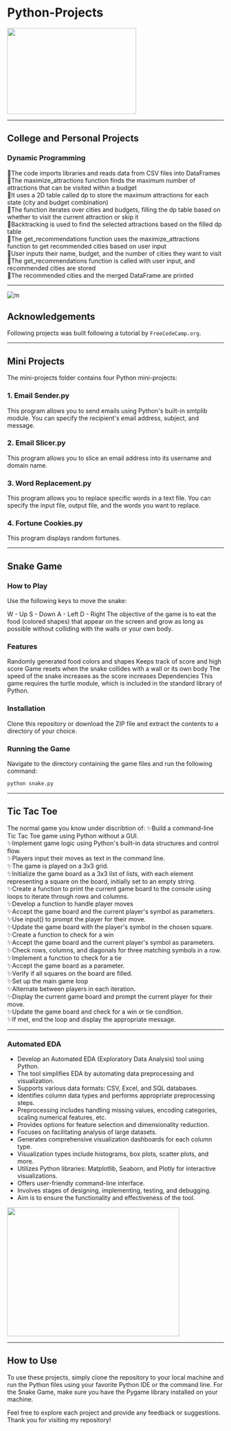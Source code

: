 # Python-Projects
<img src="https://github.com/MennahMabrouk/Python-Projects/assets/101124995/5c244f6b-1976-4bac-a485-30abbef620cd" width="300" height="200">

*************

## College and Personal Projects 
### Dynamic Programming 
<p>
🧠The code imports libraries and reads data from CSV files into DataFrames<br>
🧠The maximize_attractions function finds the maximum number of attractions that can be visited within a budget<br>
🧠It uses a 2D table called dp to store the maximum attractions for each state (city and budget combination)<br>
🧠The function iterates over cities and budgets, filling the dp table based on whether to visit the current attraction or skip it<br>
🧠Backtracking is used to find the selected attractions based on the filled dp table<br>
🧠The get_recommendations function uses the maximize_attractions function to get recommended cities based on user input<br>
🧠User inputs their name, budget, and the number of cities they want to visit<br>
🧠The get_recommendations function is called with user input, and recommended cities are stored<br>
🧠The recommended cities and the merged DataFrame are printed</p>


*************

![m](https://user-images.githubusercontent.com/101124995/226924957-24d433c7-907c-46d7-851c-00546a6b17e7.jpg)

## Acknowledgements
Following projects was built following a tutorial by `FreeCodeCamp.org`.

*************
## Mini Projects
The mini-projects folder contains four Python mini-projects:

### 1. Email Sender.py
This program allows you to send emails using Python's built-in smtplib module. You can specify the recipient's email address, subject, and message.

### 2. Email Slicer.py
This program allows you to slice an email address into its username and domain name.

### 3. Word Replacement.py
This program allows you to replace specific words in a text file. You can specify the input file, output file, and the words you want to replace.

### 4. Fortune Cookies.py
This program displays random fortunes.

*************
## Snake Game

### How to Play
Use the following keys to move the snake:

W - Up
S - Down
A - Left
D - Right
The objective of the game is to eat the food (colored shapes) that appear on the screen and grow as long as possible without colliding with the walls or your own body.

### Features
Randomly generated food colors and shapes
Keeps track of score and high score
Game resets when the snake collides with a wall or its own body
The speed of the snake increases as the score increases
Dependencies
This game requires the turtle module, which is included in the standard library of Python.

### Installation
Clone this repository or download the ZIP file and extract the contents to a directory of your choice.

### Running the Game
Navigate to the directory containing the game files and run the following command:
```python
python snake.py
```
*************
## Tic Tac Toe
<p>
The normal game you know under discribtion of:
✨Build a command-line Tic Tac Toe game using Python without a GUI.<br>
✨Implement game logic using Python's built-in data structures and control flow.<br>
✨Players input their moves as text in the command line.<br>
✨The game is played on a 3x3 grid.<br>
✨Initialize the game board as a 3x3 list of lists, with each element representing a square on the board, initially set to an empty string.<br>
✨Create a function to print the current game board to the console using loops to iterate through rows and columns.<br>
✨Develop a function to handle player moves<br>
✨Accept the game board and the current player's symbol as parameters.<br>
✨Use input() to prompt the player for their move.<br>
✨Update the game board with the player's symbol in the chosen square.<br>
✨Create a function to check for a win<br>
✨Accept the game board and the current player's symbol as parameters.<br>
✨Check rows, columns, and diagonals for three matching symbols in a row.<br>
✨Implement a function to check for a tie<br>
✨Accept the game board as a parameter.<br>
✨Verify if all squares on the board are filled.<br>
✨Set up the main game loop<br>
✨Alternate between players in each iteration.<br>
✨Display the current game board and prompt the current player for their move.<br>
✨Update the game board and check for a win or tie condition.<br>
✨If met, end the loop and display the appropriate message.<br>
</p>

*************


###  Automated EDA
* Develop an Automated EDA (Exploratory Data Analysis) tool using Python.
* The tool simplifies EDA by automating data preprocessing and visualization.
* Supports various data formats: CSV, Excel, and SQL databases.
* Identifies column data types and performs appropriate preprocessing steps.
* Preprocessing includes handling missing values, encoding categories, scaling numerical features, etc.
* Provides options for feature selection and dimensionality reduction.
* Focuses on facilitating analysis of large datasets.
* Generates comprehensive visualization dashboards for each column type.
* Visualization types include histograms, box plots, scatter plots, and more.
* Utilizes Python libraries: Matplotlib, Seaborn, and Plotly for interactive visualizations.
* Offers user-friendly command-line interface.
* Involves stages of designing, implementing, testing, and debugging.
* Aim is to ensure the functionality and effectiveness of the tool.

<img src="![DrSTONE_science-user](https://github.com/MennahMabrouk/Python-Projects/assets/101124995/162c8a75-8fd9-4271-b6bd-b45baa7402dd)
" width="400" height="300">
************* 
## How to Use
To use these projects, simply clone the repository to your local machine and run the Python files using your favorite Python IDE or the command line. For the Snake Game, make sure you have the Pygame library installed on your machine.

Feel free to explore each project and provide any feedback or suggestions. Thank you for visiting my repository!

